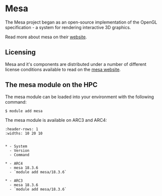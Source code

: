 # Mesa

The Mesa project began as an open-source implementation of the OpenGL specification - a system for rendering interactive 3D graphics.



Read more about mesa on their [website](http://www.mesa3d.org/).





## Licensing 

Mesa and it's components are distributed under a number of different license conditions available to read on the [mesa website](https://docs.mesa3d.org/license.html).



## The mesa module on the HPC

The mesa module can be loaded into your environment with the following command:

```bash
$ module add mesa
```

The mesa module is available on ARC3 and ARC4:

```{list-table}
:header-rows: 1
:widths: 10 20 10


* - System
  - Version
  - Command

* - ARC4
  - mesa 18.3.6
  - `module add mesa/18.3.6`

* - ARC3
  - mesa 18.3.6
  - `module add mesa/18.3.6`

```